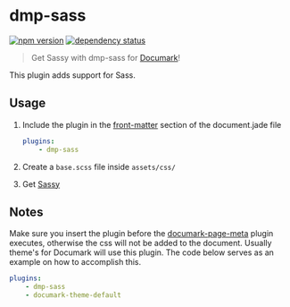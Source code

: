 # dmp-sass
[![npm version](https://badge.fury.io/js/dmp-sass.svg)](http://badge.fury.io/js/dmp-sass)
[![dependency status](https://david-dm.org/jeroenkruis/dmp-sass.svg)](https://david-dm.org/jeroenkruis)

> Get Sassy with dmp-sass for [Documark](https://github.com/mauvm/documark)!

This plugin adds support for Sass.

## Usage
1. Include the plugin in the [front-matter](https://github.com/jxson/front-matter) section of the document.jade file

	```yaml
	plugins:
		- dmp-sass
	```

2. Create a `base.scss` file inside `assets/css/`
3. Get [Sassy](http://sass-lang.com/guide)

## Notes
Make sure you insert the plugin before the [documark-page-meta](https://github.com/mauvm/documark-page-meta) plugin executes, otherwise the css will not be added to the document. Usually theme's for Documark will use this plugin. The code below serves as an example on how to accomplish this.

```yaml
plugins:
	- dmp-sass
	- documark-theme-default
```
